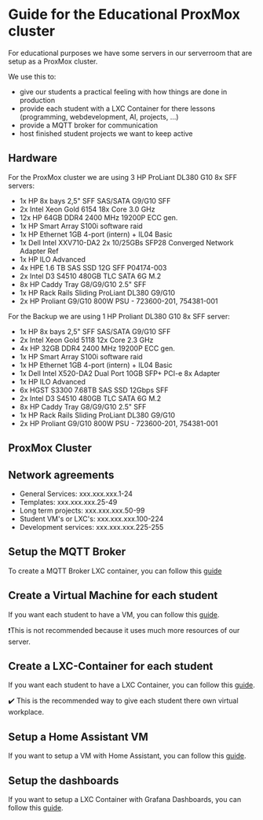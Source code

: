 # Guide for the Educational ProxMox cluster

For educational purposes we have some servers in our serverroom that are setup as a ProxMox cluster.

We use this to:
* give our students a practical feeling with how things are done in production
* provide each student with a LXC Container for there lessons (programming, webdevelopment, AI, projects, ...)
* provide a MQTT broker for communication
* host finished student projects we want to keep active

## Hardware

For the ProxMox cluster we are using 3 HP ProLiant DL380 G10 8x SFF servers:
* 1x HP 8x bays 2,5" SFF SAS/SATA G9/G10 SFF
* 2x Intel Xeon Gold 6154 18x Core 3.0 GHz
* 12x HP 64GB DDR4 2400 MHz 19200P ECC gen.
* 1x HP Smart Array S100i software raid
* 1x HP Ethernet 1GB 4-port (intern) + IL04 Basic
* 1x Dell Intel XXV710-DA2 2x 10/25GBs SFP28 Converged Network Adapter Ref
* 1x HP ILO Advanced
* 4x HPE 1.6 TB SAS SSD 12G SFF P04174-003
* 2x Intel D3 S4510 480GB TLC SATA 6G M.2
* 8x HP Caddy Tray G8/G9/G10 2.5" SFF
* 1x HP Rack Rails Sliding ProLiant DL380 G9/G10
* 2x HP Proliant G9/G10 800W PSU - 723600-201, 754381-001

For the Backup we are using 1 HP Proliant DL380 G10 8x SFF server:
* 1x HP 8x bays 2,5" SFF SAS/SATA G9/G10 SFF
* 2x Intel Xeon Gold 5118 12x Core 2.3 GHz
* 4x HP 32GB DDR4 2400 MHz 19200P ECC gen.
* 1x HP Smart Array S100i software raid
* 1x HP Ethernet 1GB 4-port (intern) + IL04 Basic
* 1x Dell Intel X520-DA2 Dual Port 10GB SFP+ PCI-e 8x Adapter
* 1x HP ILO Advanced
* 6x HGST S3300 7.68TB SAS SSD 12Gbps SFF
* 2x Intel D3 S4510 480GB TLC SATA 6G M.2
* 8x HP Caddy Tray G8/G9/G10 2.5" SFF
* 1x HP Rack Rails Sliding ProLiant DL380 G9/G10
* 2x HP Proliant G9/G10 800W PSU - 723600-201, 754381-001

## ProxMox Cluster

<!-- TODO: Guide for the setup of our ProxMox cluster -->

## Network agreements

* General Services: xxx.xxx.xxx.1-24
* Templates: xxx.xxx.xxx.25-49
* Long term projects: xxx.xxx.xxx.50-99
* Student VM's or LXC's: xxx.xxx.xxx.100-224
* Development services: xxx.xxx.xxx.225-255

## Setup the MQTT Broker

To create a MQTT Broker LXC container, you can follow this [guide](/documents/mqtt-broker-lxc.md)

## Create a Virtual Machine for each student

If you want each student to have a VM, you can follow this [guide](/documents/virtual-machines.md).

❗This is not recommended because it uses much more resources of our server.

## Create a LXC-Container for each student

If you want each student to have a LXC Container, you can follow this [guide](/documents/lxc-containers.md).

✔️ This is the recommended way to give each student there own virtual workplace.

## Setup a Home Assistant VM

If you want to setup a VM with Home Assistant, you can follow this [guide](/documents/home-assistant-vm.md).

## Setup the dashboards

If you want to setup a LXC Container with Grafana Dashboards, you can follow this [guide](/documents/dashboards.md).


